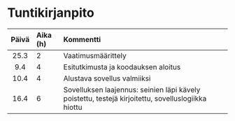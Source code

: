 # Tuntikirjanpito

| Päivä | Aika (h) | Kommentti  |
| :----:|:-----| :-----|
| 25.3 | 2    | Vaatimusmäärittely |
| 9.4 | 4    | Esitutkimusta ja koodauksen aloitus |
| 10.4 | 4    | Alustava sovellus valmiiksi |
| 16.4 | 6    | Sovelluksen laajennus: seinien läpi kävely poistettu, testejä kirjoitettu, sovelluslogiikka hiottu |
